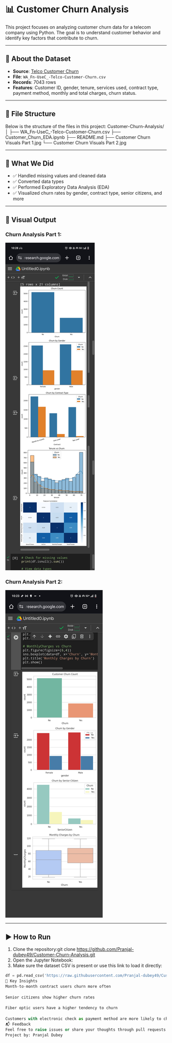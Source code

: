# 📊 Customer Churn Analysis

This project focuses on analyzing customer churn data for a telecom company using Python. The goal is to understand customer behavior and identify key factors that contribute to churn.

---

## 📌 About the Dataset

- **Source**: [Telco Customer Churn](https://www.kaggle.com/datasets/blastchar/telco-customer-churn)
- **File**: `WA_Fn-UseC_-Telco-Customer-Churn.csv`
- **Records**: 7043 rows
- **Features**: Customer ID, gender, tenure, services used, contract type, payment method, monthly and total charges, churn status.

---

## 📁 File Structure

Below is the structure of the files in this project:
Customer-Churn-Analysis/
│
├── WA_Fn-UseC_-Telco-Customer-Churn.csv
├── Customer_Churn_EDA.ipynb
├── README.md
├── Customer Churn Visuals Part 1.jpg
└── Customer Churn Visuals Part 2.jpg

---

## 🧠 What We Did

- ✅ Handled missing values and cleaned data
- ✅ Converted data types
- ✅ Performed Exploratory Data Analysis (EDA)
- ✅ Visualized churn rates by gender, contract type, senior citizens, and more

---

## 📸 Visual Output

### Churn Analysis Part 1:
![Visual 1](Customer%20Churn%20Visuals%20Part%201.jpg)

### Churn Analysis Part 2:
![Visual 2](Customer%20Churn%20Visuals%20Part%202.jpg)

---

## ▶️ How to Run

1. Clone the repository:git clone https://github.com/Pranjal-dubey49/Customer-Churn-Analysis.git
2. Open the Jupyter Notebook:
3. Make sure the dataset CSV is present or use this link to load it directly:
```python
df = pd.read_csv('https://raw.githubusercontent.com/Pranjal-dubey49/Customer-Churn-Analysis/refs/heads/main/WA_Fn-UseC_-Telco-Customer-Churn.csv')
🧩 Key Insights
Month-to-month contract users churn more often

Senior citizens show higher churn rates

Fiber optic users have a higher tendency to churn

Customers with electronic check as payment method are more likely to churn
📬 Feedback
Feel free to raise issues or share your thoughts through pull requests or GitHub discussions.
Project by: Pranjal Dubey
